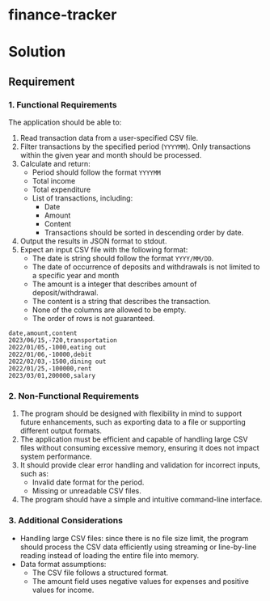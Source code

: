 # finance-tracker

# Solution
## Requirement
### 1. Functional Requirements
The application should be able to:
1. Read transaction data from a user-specified CSV file.
2. Filter transactions by the specified period (`YYYYMM`). Only transactions within the given year and month should be processed.
3. Calculate and return:
   - Period should follow the format `YYYYMM`
   - Total income
   - Total expenditure
   - List of transactions, including:
     - Date
     - Amount
     - Content
     - Transactions should be sorted in descending order by date.
4. Output the results in JSON format to stdout.
5. Expect an input CSV file with the following format:
   - The date is string should follow the format `YYYY/MM/DD`.
   - The date of occurrence of deposits and withdrawals is not limited to a specific year and month
   - The amount is a integer that describes amount of deposit/withdrawal.
   - The content is a string that describes the transaction.
   - None of the columns are allowed to be empty.
   - The order of rows is not guaranteed.
```csv
date,amount,content
2023/06/15,-720,transportation
2022/01/05,-1000,eating out
2022/01/06,-10000,debit
2022/02/03,-1500,dining out
2022/01/25,-100000,rent
2023/03/01,200000,salary
```

### 2. Non-Functional Requirements
1. The program should be designed with flexibility in mind to support future enhancements, such as exporting data to a file or supporting different output formats.
3. The application must be efficient and capable of handling large CSV files without consuming excessive memory, ensuring it does not impact system performance.
4. It should provide clear error handling and validation for incorrect inputs, such as:
   - Invalid date format for the period.
   - Missing or unreadable CSV files.
5. The program should have a simple and intuitive command-line interface.

### 3. Additional Considerations
- Handling large CSV files: since there is no file size limit, the program should process the CSV data efficiently using streaming or line-by-line reading instead of loading the entire file into memory.
- Data format assumptions:
  - The CSV file follows a structured format.
  - The amount field uses negative values for expenses and positive values for income.
